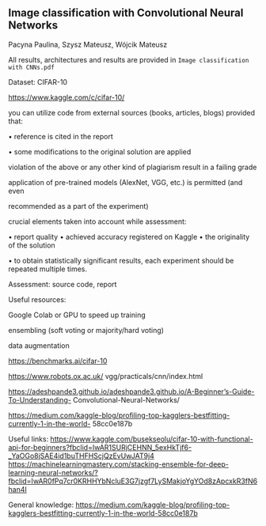 ## Image classification with Convolutional Neural Networks
Pacyna Paulina, Szysz Mateusz, Wójcik Mateusz

All results, architectures and results are provided in `Image classification with CNNs.pdf`


Dataset: CIFAR-10

https://www.kaggle.com/c/cifar-10/



you can utilize code from external sources (books, articles, blogs) provided that: 

• reference is cited in the report

• some modifications to the original solution are applied

violation of the above or any other kind of plagiarism result in a failing grade

application of pre-trained models (AlexNet, VGG, etc.) is permitted (and even

recommended as a part of the experiment)

crucial elements taken into account while assessment:

• report quality
• achieved accuracy registered on Kaggle
• the originality of the solution




• to obtain statistically significant results, each experiment should be repeated multiple times.

Assessment: source code, report





Useful resources:

Google Colab or GPU to speed up training

ensembling (soft voting or majority/hard voting)

data augmentation

https://benchmarks.ai/cifar-10

https://www.robots.ox.ac.uk/ vgg/practicals/cnn/index.html

https://adeshpande3.github.io/adeshpande3.github.io/A-Beginner’s-Guide-To-Understanding- Convolutional-Neural-Networks/

https://medium.com/kaggle-blog/profiling-top-kagglers-bestfitting-currently-1-in-the-world- 58cc0e187b

Useful links:
https://www.kaggle.com/busekseolu/cifar-10-with-functional-api-for-beginners?fbclid=IwAR1SURjCEHNN_5exHkTjf6-_YaOGo8jSAE4id1buTHFHScjQzEvUwJAT9j4
https://machinelearningmastery.com/stacking-ensemble-for-deep-learning-neural-networks/?fbclid=IwAR0fPq7cr0KRHHYbNcluE3G7jzgf7LySMakjoYgYOd8zApcxkR3fN6han4I

General knowledge:
https://medium.com/kaggle-blog/profiling-top-kagglers-bestfitting-currently-1-in-the-world-58cc0e187b
